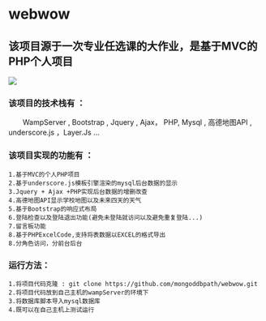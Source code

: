 # webwow
## 该项目源于一次专业任选课的大作业，是基于MVC的PHP个人项目
![](http://or30iz1wj.bkt.clouddn.com/webwow.jpg)
### 该项目的技术栈有  ： 
&emsp;&emsp;WampServer , Bootstrap , Jquery , Ajax， PHP, Mysql , 高德地图API , underscore.js ，Layer.Js ...
### 该项目实现的功能有 ：
  ```
  1.基于MVC的个人PHP项目
  2.基于underscore.js模板引擎渲染的mysql后台数据的显示
  3.Jquery + Ajax +PHP实现后台数据的增删改查
  4.高德地图API显示学校地图以及未来四天的天气
  5.基于Bootstrap的响应式布局
  6.登陆检查以及登陆退出功能(避免未登陆就访问以及避免重复登陆...)
  7.留言板功能
  8.基于PHPExcelCode,支持将表数据以EXCEL的格式导出
  8.分角色访问，分前台后台
 ```

### 运行方法：
  ```
  1.将项目代码克隆 : git clone https://github.com/mongoddbpath/webwow.git
  2.将项目代码放到自己主机的wampServer的环境下
  3.将数据库脚本导入mysql数据库
  4.既可以在自己主机上测试运行
  ```
  
